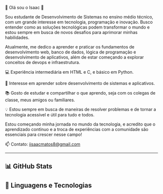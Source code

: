 🍃 Olá sou o Isaac 🍃

Sou estudante de Desenvolvimento de Sistemas no ensino médio técnico, com um grande interesse em tecnologia, programação e inovação. Busco entender como as soluções tecnológicas podem transformar o mundo e estou sempre em busca de novos desafios para aprimorar minhas habilidades.

Atualmente, me dedico a aprender e praticar os fundamentos de desenvolvimento web, banco de dados, lógica de programação e desenvolvimento de aplicativos, além de estar começando a explorar conceitos de devops e infraestrutura.

💻 Experiência intermediária em HTML e C, e básico em Python.

🚀 Interesse em aprender sobre desenvolvimento de sistemas e aplicativos.

📚 Gosto de estudar e compartilhar o que aprendo, seja com os colegas de classe, meus amigos ou familiares.

💡 Estou sempre em busca de maneiras de resolver problemas e de tornar a tecnologia acessível e útil para tudo e todos.

Estou começando minha jornada no mundo da tecnologia, e acredito que o aprendizado contínuo e a troca de experiências com a comunidade são essenciais para crescer nesse campo! 

📫 Contato: iisaacmatos8@gmail.com

---

## 📊 GitHub Stats


## 🚀 Linguagens e Tecnologias
